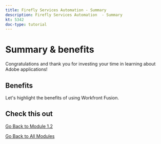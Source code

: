 ```yaml
---
title: Firefly Services Automation - Summary
description: Firefly Services Automation  - Summary
kt: 5342
doc-type: tutorial
---
```

# Summary & benefits

Congratulations and thank you for investing your time in learning about Adobe applications! 

## Benefits

Let's highlight the benefits of using Workfront Fusion.

## Check this out

[Go Back to Module 1.2](./automation.md)

[Go Back to All Modules](../../../overview.md)
